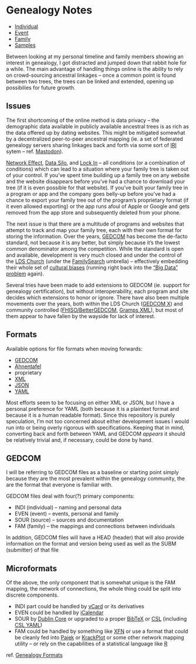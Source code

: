 # Genealogy Notes

* [Individual](Individual.md)
* [Event](Event.md)
* [Family](Family.md)
* [Samples](Samples.md)

Between looking at my personal timeline and family members showing an interest in genealogy, I got distracted and jumped down that rabbit hole for a while. The main advantage of handling things online is the ability to rely on crowd-sourcing ancestral linkages – once a common point is found between two trees, the trees can be linked and extended, opening up possibilies for future growth.

## Issues

The first shortcoming of the online method is data privacy – the demographic data available in publicly available ancestral trees is as rich as the data offered up by dating websites. This might be mitigated somewhat by a decentralized peer-to-peer ancestral mapping (ie. a set of federated genealogy servers sharing linkages back and forth via some sort of [IRI](https://en.wikipedia.org/wiki/Internationalized_Resource_Identifier) sytem –
ref. [Mastodon](https://en.wikipedia.org/wiki/Mastodon_(software))).

[Network Effect](https://en.wikipedia.org/wiki/Network_effect), [Data Silo](https://en.wikipedia.org/wiki/Information_silo),
and [Lock In](https://en.wikipedia.org/wiki/Vendor_lock-in) – all conditions (or a combination of conditions) which can lead to a situation where your family tree is taken out of your control. If you’ve spent time building up a family tree on any website and the website disappears before you’ve had a chance to download your tree (if it is even possible for that website). If you’ve built your family tree in a program or app and the company goes belly-up before you’ve had a chance to export your family tree out of the program’s proprietary format (if it even allowed exporting) or the app runs afoul of Apple or Google and gets removed from the app store and subsequently deleted from your phone.

The next issue is that there are a multitude of programs and websites that attempt to track and map your family tree, each with their own format for storing the information. Over the years, [GEDCOM](https://en.wikipedia.org/wiki/GEDCOM) has become the de-facto standard, not because it is any better, but simply because it’s the lowest common denominator among the competition. While the standard is open and available, development is very much closed and under the control of the [LDS Church](https://en.wikipedia.org/wiki/The_Church_of_Jesus_Christ_of_Latter-day_Saints) (under the [FamilySearch](https://en.wikipedia.org/wiki/FamilySearch) umbrella) – effectively embedding their whole set of [cultural biases](https://github.com/tmcw/gedcom/blob/main/GEDCOM_BIAS.md) (running right back into the [“Big Data” problem](https://en.wikipedia.org/wiki/Weapons_of_Math_Destruction) again).

Several tries have been made to add extensions to GEDCOM (ie. support for genealogy certification), but without interoperability, each program and site decides which extensions to honor or ignore. There have also been multiple movements over the years, both within the LDS Church ([GEDCOM X](http://www.gedcomx.org/)) and community controlled ([FHISO/BetterGEDCOM](https://fhiso.org/), [Gramps XML](https://www.gramps-project.org/wiki/index.php/Gramps_XML)), but most of them appear to have fallen by the wayside for lack of interest.

## Formats

Available options for file formats when moving forwards:
* [GEDCOM](https://en.wikipedia.org/wiki/GEDCOM)
* [Ahnentafel](https://en.wikipedia.org/wiki/Ahnentafel)
* proprietary
* [XML](https://en.wikipedia.org/wiki/XML)
* [JSON](https://en.wikipedia.org/wiki/JSON)
* [YAML](https://en.wikipedia.org/wiki/YAML)

Most efforts seem to be focusing on either XML or JSON, but I have a personal preference for YAML (both because it is a plaintext format and because it is a human readable format). Since this repository is purely speculation, I’m not too concerned about either development issues I would run into or being overly rigorous with specifications. Keeping that in mind, converting back and forth between YAML and GEDCOM *appears* it should be relatively trivial and, if necessary, could be done by hand.

## GEDCOM

I will be referring to GEDCOM files as a baseline or starting point simply because they are the most prevalent within the genealogy community, the are the format that everyone is familiar with.

GEDCOM files deal with four(?) primary components:
* INDI (individual) – naming and personal data
* EVEN (event) – events, personal and family
* SOUR (source) – sources and documentation
* FAM (family) – the mappings and connections between individuals

In addition, GEDCOM files will have a HEAD (header) that will also provide information on the format and version being used
as well as the SUBM (submitter) of that file

## Microformats

Of the above, the only component that is somewhat unique is the FAM mapping, the network of connections, the whole thing could be split into discrete components.
* INDI part could be handled by [vCard](https://en.wikipedia.org/wiki/VCard) or its derivatives
* EVEN could be handled by [iCalendar](https://en.wikipedia.org/wiki/ICalendar)
* SOUR by [Dublin Core](https://en.wikipedia.org/wiki/Dublin_Core) or upgraded to a proper [BibTeX](https://en.wikipedia.org/wiki/BibTeX)
  or [CSL](https://en.wikipedia.org/wiki/Citation_Style_Language) (including [CSL YAML](https://pandoc.org/))
* FAM could be handled by something like [XFN](https://en.wikipedia.org/wiki/XHTML_Friends_Network) or use a format that could be cleanly fed into
  [Pajek](http://mrvar.fdv.uni-lj.si/pajek/) or [KrackPlot](https://www.heinz.cmu.edu/faculty-research/profiles/krackhardt-davidm/krackplot)
  or some other network mapping utility – or rely on the capabilities of a statistical language like [R](https://en.wikipedia.org/wiki/R_(programming_language))

ref. [Genealogy Formats](https://microformats.org/wiki/genealogy-formats)
